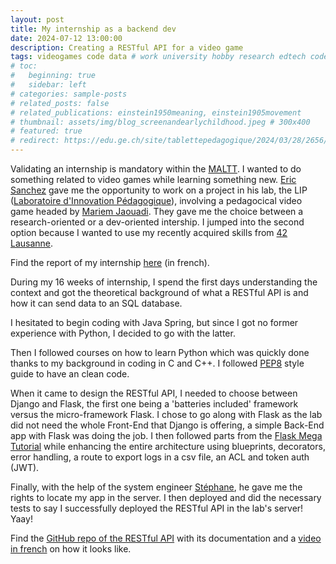 ```yaml
---
layout: post
title: My internship as a backend dev
date: 2024-07-12 13:00:00
description: Creating a RESTful API for a video game
tags: videogames code data # work university hobby research edtech code ux ui data psychology videogames misc book
# toc:
#   beginning: true
#   sidebar: left
# categories: sample-posts
# related_posts: false
# related_publications: einstein1950meaning, einstein1905movement
# thumbnail: assets/img/blog_screenandearlychildhood.jpeg # 300x400
# featured: true
# redirect: https://edu.ge.ch/site/tablettepedagogique/2024/03/28/2656/
---
```


Validating an internship is mandatory within the [MALTT](https://www.unige.ch/fapse/brainlearning/). I wanted to do something related to video games while learning something new. [Eric Sanchez](https://www.linkedin.com/in/sanchezeric/) gave me the opportunity to work on a project in his lab, the LIP ([Laboratoire d'Innovation Pédagogique](https://www.lip-unige.ch/)), involving a pedagocical video game headed by [Mariem Jaouadi](https://www.linkedin.com/in/mariem-jaouadi-26489053/). They gave me the choice between a research-oriented or a dev-oriented intership. I jumped into the second option because I wanted to use my recently acquired skills from [42 Lausanne](https://42lausanne.ch/). 

Find the report of my internship [here](https://tecfaetu.unige.ch/etu-maltt/baldur/rioja0/internship/report_rioja_2024.pdf) (in french).

During my 16 weeks of internship, I spend the first days understanding the context and got the theoretical background of what a RESTful API is and how it can send data to an SQL database.

I hesitated to begin coding with Java Spring, but since I got no former experience with Python, I decided to go with the latter.

Then I followed courses on how to learn Python which was quickly done thanks to my background in coding in C and C++. I followed [PEP8](https://peps.python.org/pep-0008/) style guide to have an clean code.

When it came to design the RESTful API, I needed to choose between Django and Flask, the first one being a 'batteries included' framework versus the micro-framework Flask. I chose to go along with Flask as the lab did not need the whole Front-End that Django is offering, a simple Back-End app with Flask was doing the job. I then followed parts from the [Flask Mega Tutorial](https://blog.miguelgrinberg.com/post/the-flask-mega-tutorial-part-i-hello-world) while enhancing the entire architecture using blueprints, decorators, error handling, a route to export logs in a csv file, an ACL and token auth (JWT).

Finally, with the help of the system engineer [Stéphane](https://www.linkedin.com/in/stephane-morand/), he gave me the rights to locate my app in the server. I then deployed and did the necessary tests to say I successfully deployed the RESTful API in the lab's server! Yaay!

Find the [GitHub repo of the RESTful API](https://github.com/kennethrioja/flask-restfulapi/) with its documentation and a [video in french](https://www.youtube.com/watch?v=yZxAamS0hrY) on how it looks like. 